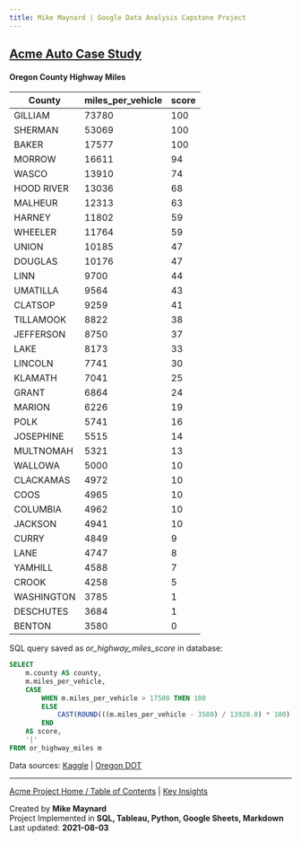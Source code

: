 ```yaml
---
title: Mike Maynard | Google Data Analysis Capstone Project
---
```

## [Acme Auto Case Study](/capstone/)

#### Oregon County Highway Miles


| County | miles_per_vehicle | score |
| ------ | ------ | ----- |
|	GILLIAM	|	73780	|	100	|
|	SHERMAN	|	53069	|	100	|
|	BAKER	|	17577	|	100	|
|	MORROW	|	16611	|	94	|
|	WASCO	|	13910	|	74	|
|	HOOD RIVER	|	13036	|	68	|
|	MALHEUR	|	12313	|	63	|
|	HARNEY	|	11802	|	59	|
|	WHEELER	|	11764	|	59	|
|	UNION	|	10185	|	47	|
|	DOUGLAS	|	10176	|	47	|
|	LINN	|	9700	|	44	|
|	UMATILLA	|	9564	|	43	|
|	CLATSOP	|	9259	|	41	|
|	TILLAMOOK	|	8822	|	38	|
|	JEFFERSON	|	8750	|	37	|
|	LAKE	|	8173	|	33	|
|	LINCOLN	|	7741	|	30	|
|	KLAMATH	|	7041	|	25	|
|	GRANT	|	6864	|	24	|
|	MARION	|	6226	|	19	|
|	POLK	|	5741	|	16	|
|	JOSEPHINE	|	5515	|	14	|
|	MULTNOMAH	|	5321	|	13	|
|	WALLOWA	|	5000	|	10	|
|	CLACKAMAS	|	4972	|	10	|
|	COOS	|	4965	|	10	|
|	COLUMBIA	|	4962	|	10	|
|	JACKSON	|	4941	|	10	|
|	CURRY	|	4849	|	9	|
|	LANE	|	4747	|	8	|
|	YAMHILL	|	4588	|	7	|
|	CROOK	|	4258	|	5	|
|	WASHINGTON	|	3785	|	1	|
|	DESCHUTES	|	3684	|	1	|
|	BENTON	|	3580	|	0	|

SQL query saved as *or_highway_miles_score* in database:

```sql
SELECT
	m.county AS county,
	m.miles_per_vehicle,
	CASE
		WHEN m.miles_per_vehicle > 17500 THEN 100
		ELSE
			CAST(ROUND(((m.miles_per_vehicle - 3580) / 13920.0) * 100) AS INTEGER)
		END
	AS score,
	'|'
FROM or_highway_miles m
```



Data sources: [Kaggle](https://www.kaggle.com/bibliodatos/oregon-vehicle-miles-travelled) |  [Oregon DOT](
Https://www.oregon.gov/odot/Data/documents/VMT_County.xls)


---
[Acme Project Home / Table of Contents](./) | [Key Insights](insights.html)

Created by **Mike Maynard**<BR>
Project Implemented in **SQL, Tableau, Python, Google Sheets, Markdown**<BR>
Last updated:  **2021-08-03**
